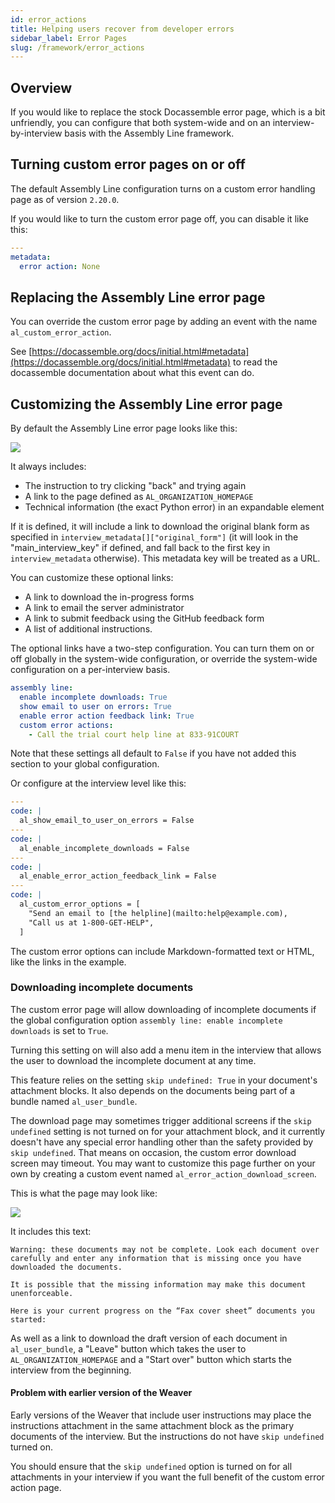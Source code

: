 ```yaml
---
id: error_actions
title: Helping users recover from developer errors
sidebar_label: Error Pages
slug: /framework/error_actions
---
```


## Overview

If you would like to replace the stock Docassemble error page,
which is a bit unfriendly, you can configure that both system-wide
and on an interview-by-interview basis with the Assembly Line framework.

## Turning custom error pages on or off

The default Assembly Line configuration turns on a custom error handling page as of version 
`2.20.0`.

If you would like to turn the custom error page off, you can disable it like
this:

```yaml
---
metadata:
  error action: None
```

## Replacing the Assembly Line error page

You can override the custom error page by adding an event with the name `al_custom_error_action`.

See [https://docassemble.org/docs/initial.html#metadata](https://docassemble.org/docs/initial.html#metadata) to read the docassemble documentation about
what this event can do.

## Customizing the Assembly Line error page

By default the Assembly Line error page looks like this:

![](../assets/error_action_example.png)

It always includes:

* The instruction to try clicking "back" and trying again
* A link to the page defined as `AL_ORGANIZATION_HOMEPAGE`
* Technical information (the exact Python error) in an expandable element

If it is defined, it will include a link to download the original blank form as specified in  `interview_metadata[]["original_form"]` (it will look in the "main_interview_key" if defined, and fall back to the first key in `interview_metadata` otherwise). This metadata key will be treated as a URL.

You can customize these optional links:

* A link to download the in-progress forms
* A link to email the server administrator
* A link to submit feedback using the GitHub feedback form
* A list of additional instructions.

The optional links have a two-step configuration. You can turn them
on or off globally in the system-wide configuration, or override the 
system-wide configuration on a per-interview basis.

```yaml
assembly line:
  enable incomplete downloads: True
  show email to user on errors: True
  enable error action feedback link: True
  custom error actions:
    - Call the trial court help line at 833-91COURT
```

Note that these settings all default to `False` if you have not added this section to
your global configuration.

Or configure at the interview level like this:

```yaml
---
code: |
  al_show_email_to_user_on_errors = False
---
code: |
  al_enable_incomplete_downloads = False
---
code: |
  al_enable_error_action_feedback_link = False
---
code: |
  al_custom_error_options = [
    "Send an email to [the helpline](mailto:help@example.com),
    "Call us at 1-800-GET-HELP",
  ]
```

The custom error options can include Markdown-formatted text or HTML, like the links in the example.

### Downloading incomplete documents

The custom error page will allow downloading of incomplete documents if
the global configuration option `assembly line: enable incomplete downloads` is set to `True`.

Turning this setting on will also add a menu item in the interview that allows the user
to download the incomplete document at any time.

This feature relies on the setting `skip undefined: True` in your document's attachment blocks.
It also depends on the documents being part of a bundle named `al_user_bundle`.

The download page may sometimes trigger additional screens if the `skip undefined` setting is not
turned on for your attachment block, and it currently doesn't have any special error handling
other than the safety provided by `skip undefined`. That means on occasion, the custom error
download screen may timeout. You may want to customize this page further on your own by creating
a custom event named `al_error_action_download_screen`.

This is what the page may look like:

![](../assets/error_action_download_screen.png)

It includes this text:

```
Warning: these documents may not be complete. Look each document over carefully and enter any information that is missing once you have downloaded the documents.

It is possible that the missing information may make this document unenforceable.

Here is your current progress on the “Fax cover sheet” documents you started:
```

As well as a link to download the draft version of each document in `al_user_bundle`,
a "Leave" button which takes the user to `AL_ORGANIZATION_HOMEPAGE` and a "Start over"
button which starts the interview from the beginning.

#### Problem with earlier version of the Weaver

Early versions of the Weaver that include user instructions may place the instructions attachment
in the same attachment block as the primary documents of the interview. But the instructions
do not have `skip undefined` turned on.

You should ensure that the `skip undefined` option is turned on for all attachments in your
interview if you want the full benefit of the custom error action page.